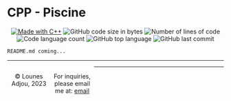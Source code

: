 # CPP - Piscine

<p align="center">
    <a href="https://www.cprogramming.com/"><img alt="Made with C++" src="https://img.shields.io/badge/Made%20with-C++-1f425f.svg"/></a>
    <img alt="GitHub code size in bytes" src="https://img.shields.io/github/languages/code-size/bylkuss/Piscine-CPP?color=lightblue" />
    <img alt="Number of lines of code" src="https://img.shields.io/tokei/lines/github/bylkuss/Piscine-CPP?color=critical" />
    <img alt="Code language count" src="https://img.shields.io/github/languages/count/bylkuss/Piscine-CPP?color=yellow" />
    <img alt="GitHub top language" src="https://img.shields.io/github/languages/top/bylkuss/Piscine-CPP?color=blue" />
    <img alt="GitHub last commit" src="https://img.shields.io/github/last-commit/bylkuss/Piscine-CPP?color=green" />
</p>

`README.md coming...`

***********************************************
 <footer>
    <p align=center style="float:left; width: 20%;">
        &copy; Lounes Adjou, 2023
    </p>
    <p align=center style="float:left; width: 20%;">
        For inquiries, please email me at: <a href="mailto:lounes.adjou@gmail.com">email</a>
    </p>
</footer>

 ***********************************************
